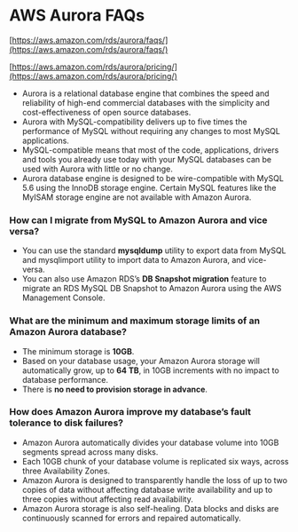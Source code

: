 # AWS Aurora FAQs

[https://aws.amazon.com/rds/aurora/faqs/](https://aws.amazon.com/rds/aurora/faqs/)

[https://aws.amazon.com/rds/aurora/pricing/](https://aws.amazon.com/rds/aurora/pricing/)

- Aurora is a relational database engine that combines the speed and reliability of high-end commercial databases with the simplicity and cost-effectiveness of open source databases.
- Aurora with MySQL-compatibility delivers up to five times the performance of MySQL without requiring any changes to most MySQL applications.
- MySQL-compatible means that most of the code, applications, drivers and tools you already use today with your MySQL databases can be used with Aurora with little or no change.
- Aurora database engine is designed to be wire-compatible with MySQL 5.6 using the InnoDB storage engine. Certain MySQL features like the MyISAM storage engine are not available with Amazon Aurora.

### How can I migrate from MySQL to Amazon Aurora and vice versa?

- You can use the standard **mysqldump** utility to export data from MySQL and mysqlimport utility to import data to Amazon Aurora, and vice-versa. 
- You can also use Amazon RDS’s **DB Snapshot migration** feature to migrate an RDS MySQL DB Snapshot to Amazon Aurora using the AWS Management Console. 

### What are the minimum and maximum storage limits of an Amazon Aurora database?

- The minimum storage is **10GB**. 
- Based on your database usage, your Amazon Aurora storage will automatically grow, up to **64 TB**, in 10GB increments with no impact to database performance. 
- There is **no need to provision storage in advance**.

### How does Amazon Aurora improve my database’s fault tolerance to disk failures?
- Amazon Aurora automatically divides your database volume into 10GB segments spread across many disks. 
- Each 10GB chunk of your database volume is replicated six ways, across three Availability Zones. 
- Amazon Aurora is designed to transparently handle the loss of up to two copies of data without affecting database write availability and up to three copies without affecting read availability. 
- Amazon Aurora storage is also self-healing. Data blocks and disks are continuously scanned for errors and repaired automatically.

